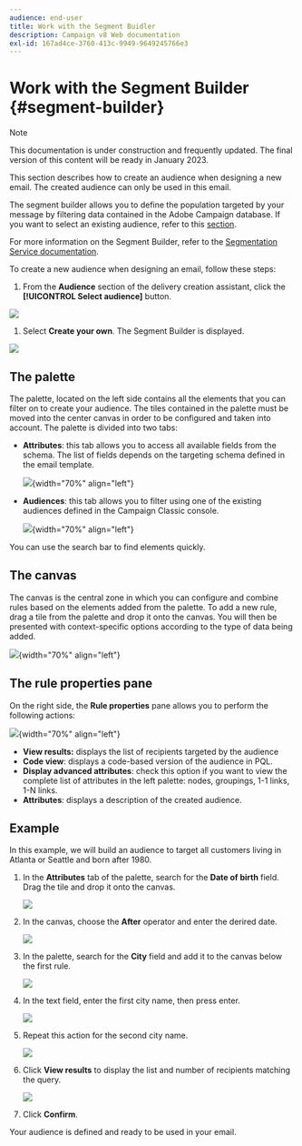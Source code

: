 ```yaml
---
audience: end-user
title: Work with the Segment Buidler
description: Campaign v8 Web documentation
exl-id: 167ad4ce-3760-413c-9949-9649245766e3
---
```

# Work with the Segment Builder {#segment-builder}

>[!NOTE]
>
>This documentation is under construction and frequently updated. The final version of this content will be ready in January 2023.

This section describes how to create an audience when designing a new email. The created audience can only be used in this email. 

The segment builder allows you to define the population targeted by your message by filtering data contained in the Adobe Campaign database. If you want to select an existing audience, refer to this [section](add-audience.md). 

For more information on the Segment Builder, refer to the [Segmentation Service documentation](https://experienceleague.adobe.com/docs/experience-platform/segmentation/ui/segment-builder.html?lang=en).

To create a new audience when designing an email, follow these steps: 

1. From the **Audience** section of the delivery creation assistant, click the **[!UICONTROL Select audience]** button.

![](assets/segment-builder0.png)

1. Select **Create your own**. The Segment Builder is displayed.

![](assets/segment-builder.png)

## The palette

The palette, located on the left side contains all the elements that you can filter on to create your audience. The tiles contained in the palette must be moved into the center canvas in order to be configured and taken into account. The palette is divided into two tabs:

* **Attributes**: this tab allows you to access all available fields from the schema. The list of fields depends on the targeting schema defined in the email template.

    ![](assets/segment-builder2.png){width="70%" align="left"}

* **Audiences**: this tab allows you to filter using one of the existing audiences defined in the Campaign Classic console.

    ![](assets/segment-builder3.png){width="70%" align="left"}

You can use the search bar to find elements quickly.

## The canvas

The canvas is the central zone in which you can configure and combine rules based on the elements added from the palette. To add a new rule, drag a tile from the palette and drop it onto the canvas. You will then be presented with context-specific options according to the type of data being added. 

![](assets/segment-builder4.png){width="70%" align="left"}

## The rule properties pane

On the right side, the **Rule properties** pane allows you to perform the following actions:

![](assets/segment-builder5.png){width="70%" align="left"}

* **View results:** displays the list of recipients targeted by the audience
* **Code view**: displays a code-based version of the audience in PQL.
* **Display advanced attributes**: check this option if you want to view the complete list of attributes in the left palette: nodes, groupings, 1-1 links, 1-N links.
* **Attributes**: displays a description of the created audience.

## Example

In this example, we will build an audience to target all customers living in Atlanta or Seattle and born after 1980. 

1. In the **Attributes** tab of the palette, search for the **Date of birth** field. Drag the tile and drop it onto the canvas. 

    ![](assets/segment-builder6.png)

1. In the canvas, choose the **After** operator and enter the derired date.

    ![](assets/segment-builder7.png)

1. In the palette, search for the **City** field and add it to the canvas below the first rule. 

    ![](assets/segment-builder8.png)

1. In the text field, enter the first city name, then press enter. 

    ![](assets/segment-builder9.png)

1. Repeat this action for the second city name.

    ![](assets/segment-builder10.png)

1. Click **View results** to display the list and number of recipients matching the query.

    ![](assets/segment-builder11.png)

1. Click **Confirm**.

Your audience is defined and ready to be used in your email.